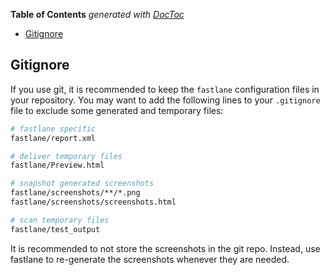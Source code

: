 <!-- START doctoc generated TOC please keep comment here to allow auto update -->
<!-- DON'T EDIT THIS SECTION, INSTEAD RE-RUN doctoc TO UPDATE -->
**Table of Contents**  *generated with [DocToc](https://github.com/thlorenz/doctoc)*

- [Gitignore](#gitignore)

<!-- END doctoc generated TOC please keep comment here to allow auto update -->

## Gitignore

If you use git, it is recommended to keep the `fastlane` configuration files in your repository. You may want to add the following lines to your `.gitignore` file to exclude some generated and temporary files:

```sh
# fastlane specific
fastlane/report.xml

# deliver temporary files
fastlane/Preview.html

# snapshot generated screenshots
fastlane/screenshots/**/*.png
fastlane/screenshots/screenshots.html

# scan temporary files
fastlane/test_output
```

It is recommended to not store the screenshots in the git repo. Instead, use fastlane to re-generate the screenshots whenever they are needed.
